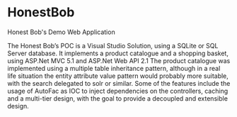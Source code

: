 HonestBob
=========

Honest Bob's Demo Web Application

The Honest Bob’s POC is a Visual Studio Solution, using a SQLite or SQL Server database. It implements a product catalogue and a shopping basket, using ASP.Net MVC 5.1 and ASP.Net Web API 2.1
The product catalogue was implemented using a multiple table inheritance pattern, although in a real life situation the entity attribute value pattern would probably more suitable, with the search delegated to solr or similar.
Some of the features include the usage of AutoFac as IOC to inject dependencies on the controllers, caching and a multi-tier design, with the goal to provide a decoupled and extensible design.

